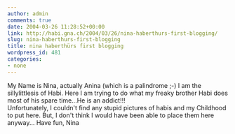```yaml
---
author: admin
comments: true
date: 2004-03-26 11:28:52+00:00
link: http://habi.gna.ch/2004/03/26/nina-haberthurs-first-blogging/
slug: nina-haberthurs-first-blogging
title: nina haberthürs first blogging
wordpress_id: 481
categories:
- none
---
```


My Name is Nina, actually Anina (which is a palindrome ;-)
I am the sillylittlesis of Habi.
Here I am trying to do what my freaky brother Habi does most of his spare time...He is an addict!!!  
Unfortunately, I couldn't find any stupid pictures of habis and my Childhood to put here. But, I don't think I would have been able to place them here anyway...
Have fun, Nina
